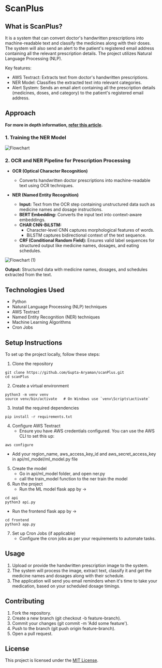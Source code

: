 # ScanPlus

## What is ScanPlus?
It is a system that can convert doctor's handwritten prescriptions into machine-readable text and classify the medicines along with their doses. The system will also send an alert to the patient's registered email address containing all the relevant prescription details. The project utilizes Natural Language Processing (NLP).

Key features:
* AWS Textract: Extracts text from doctor's handwritten prescriptions.
* NER Model: Classifies the extracted text into relevant categories.
* Alert System: Sends an email alert containing all the prescription details (medicines, doses, and category) to the patient's registered email address.

## Approach
**For more in depth information, [refer this article](https://aryaman.space/from-scribbles-to-structured-data-processing-handwritten-prescriptions-with-spark-nlp/).**

   ### 1. Training the NER Model

![Flowchart](https://github.com/user-attachments/assets/cb4d7e6d-ae26-4da1-9c75-32c638ecebae)

   ### 2. OCR and NER Pipeline for Prescription Processing

- **OCR (Optical Character Recognition)**  
   - Converts handwritten doctor prescriptions into machine-readable text using OCR techniques.

- **NER (Named Entity Recognition)**  
   - **Input:** Text from the OCR step containing unstructured data such as medicine names and dosage instructions.
   - **BERT Embedding:** Converts the input text into context-aware embeddings.
   - **CHAR CNN-BiLSTM:**  
     - Character-level CNN captures morphological features of words.
     - BiLSTM captures bidirectional context of the text sequence.
   - **CRF (Conditional Random Field):** Ensures valid label sequences for structured output like medicine names, dosages, and eating schedules.
  
![Flowchart (1)](https://github.com/user-attachments/assets/b53ba391-5d47-4c3b-9681-a4d4c28f3f53)

**Output:** Structured data with medicine names, dosages, and schedules extracted from the text.

## Technologies Used
- Python
- Natural Language Processing (NLP) techniques
- AWS Textract 
- Named Entity Recognition (NER) techniques
- Machine Learning Algorithms
- Cron Jobs

## Setup Instructions
To set up the project locally, follow these steps:
1. Clone the repository
```
git clone https://github.com/Gupta-Aryaman/scanPlus.git
cd scanPlus
```
2. Create a virtual environment
```
python3 -m venv venv
source venv/bin/activate   # On Windows use `venv\Scripts\activate`
```
3. Install the required dependencies
```
pip install -r requirements.txt
```
4. Configure AWS Textract
   - Ensure you have AWS credentials configured. You can use the AWS CLI to set this up:
  ```
  aws configure
  ```
   - Add your region_name, aws_access_key_id and aws_secret_access_key in api/ml_model/ml_model.py file
5. Create the model
   - Go in api/ml_model folder, and open ner.py
   - call the train_model function to the ner train the model
6. Run the project
   - Run the ML model flask app by ->
```
cd api
python3 api.py
```
   - Run the frontend flask app by ->
```
cd frontend
python3 app.py
```
7. Set up Cron Jobs (if applicable)
   - Configure the cron jobs as per your requirements to automate tasks.

## Usage
1. Upload or provide the handwritten prescription image to the system.
2. The system will process the image, extract text, classify it and get the medicine names and dosages along with their schedule.
3. The application will send you email reminders when it's time to take your medication, based on your scheduled dosage timings.

## Contributing
1. Fork the repository.
2. Create a new branch (git checkout -b feature-branch).
3. Commit your changes (git commit -m 'Add some feature').
4. Push to the branch (git push origin feature-branch).
5. Open a pull request.

## License
This project is licensed under the [MIT License](https://github.com/Gupta-Aryaman/scanPlus/blob/main/LICENSE).
